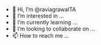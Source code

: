 - 👋 Hi, I’m @raviagrawalTA
- 👀 I’m interested in ...
- 🌱 I’m currently learning ...
- 💞️ I’m looking to collaborate on ...
- 📫 How to reach me ...

<!---
raviagrawalTA/raviagrawalTA is a ✨ special ✨ repository because its `README.md` (this file) appears on your GitHub profile.
You can click the Preview link to take a look at your changes.
--->
